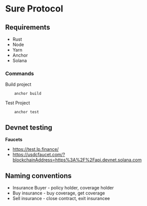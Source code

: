 # Sure Protocol

## Requirements

- Rust
- Node
- Yarn
- Anchor
- Solana

### Commands

Build project

```
    anchor build
```

Test Project

```
    anchor test
```

## Devnet testing

**Faucets**

- https://test.lp.finance/
- https://usdcfaucet.com/?blockchainAddress=https%3A%2F%2Fapi.devnet.solana.com

## Naming conventions

- Insurance Buyer - policy holder, coverage holder
- Buy insurance - buy coverage, get coverage
- Sell insurance - close contract, exit insurancee
